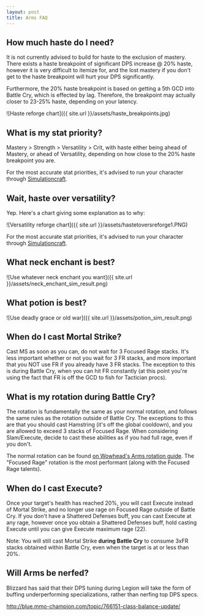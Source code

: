 ```yaml
---
layout: post
title: Arms FAQ
---
```


## How much haste do I need?
It is not currently advised to build for haste to the exclusion of mastery.  There exists a haste breakpoint of significant DPS increase @ 20% haste, however it is very difficult to itemize for, and the lost mastery if you don't get to the haste breakpoint will hurt your DPS significantly.

Furthermore, the 20% haste breakpoint is based on getting a 5th GCD into Battle Cry, which is effected by lag.  Therefore, the breakpoint may actually closer to 23-25% haste, depending on your latency.

![Haste reforge chart]({{ site.url }}/assets/haste_breakpoints.jpg)

## What is my stat priority?
Mastery > Strength > Versatility > Crit, with haste either being ahead of Mastery, or ahead of Versatility, depending on how close to the 20% haste breakpoint you are.

For the most accurate stat priorities, it's advised to run your character through [Simulationcraft](http://simulationcraft.org).

## Wait, haste over versatility?

Yep.  Here's a chart giving some explanation as to why:

![Versatility reforge chart]({{ site.url }}/assets/hastetoversreforge1.PNG)

For the most accurate stat priorities, it's advised to run your character through [Simulationcraft](http://simulationcraft.org).

## What neck enchant is best?

![Use whatever neck enchant you want]({{ site.url }}/assets/neck_enchant_sim_result.png)

## What potion is best?

![Use deadly grace or old war]({{ site.url }}/assets/potion_sim_result.png)

## When do I cast Mortal Strike?
Cast MS as soon as you can, do not wait for 3 Focused Rage stacks.  It's less important whether or not you wait for 3 FR stacks, and more important that you NOT use FR if you already have 3 FR stacks.  The exception to this is during Battle Cry, when you can hit FR constantly (at this point you're using the fact that FR is off the GCD to fish for Tactician procs).

## What is my rotation during Battle Cry?
The rotation is fundamentally the same as your normal rotation, and follows the same rules as the rotation outside of Battle Cry.  The exceptions to this are that you should cast Hamstring (it's off the global cooldown), and you are allowed to exceed 3 stacks of Focused Rage.  When considering Slam/Execute, decide to cast these abilities as if you had full rage, even if you don't.

The normal rotation can be found [on Wowhead's Arms rotation guide](http://www.wowhead.com/guides/classes/warrior/arms/rotation).  The "Focused Rage" rotation is the most performant (along with the Focused Rage talents).

## When do I cast Execute?
Once your target's health has reached 20%, you will cast Execute instead of Mortal Strike, and no longer use rage on Focused Rage outside of Battle Cry.  If you don't have a Shattered Defenses buff, you can cast Execute at any rage, however once you obtain a Shattered Defenses buff, hold casting Execute until you can give Execute maximum rage (22).

Note: You will still cast Mortal Strike **during Battle Cry** to consume 3xFR stacks obtained within Battle Cry, even when the target is at or less than 20%.

## Will Arms be nerfed?
Blizzard has said that their DPS tuning during Legion will take the form of buffing underperforming specializations, rather than nerfing top DPS specs.

http://blue.mmo-champion.com/topic/766151-class-balance-update/
